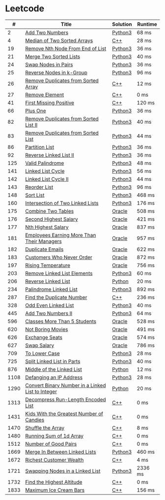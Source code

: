 # Leetcode

| # | Title | Solution | Runtime |
|---| ----- | -------- | ------- |
|2|[ Add Two Numbers](https://leetcode.com/problems/add-two-numbers/)|[Python3](./solutions/2.%20Add%20Two%20Numbers.py)|68 ms|
|4|[ Median of Two Sorted Arrays](https://leetcode.com/problems/median-of-two-sorted-arrays/)|[C++](./solutions/4.%20Median%20of%20Two%20Sorted%20Arrays.cpp)|28 ms|
|19|[ Remove Nth Node From End of List](https://leetcode.com/problems/remove-nth-node-from-end-of-list/)|[Python3](./solutions/19.%20Remove%20Nth%20Node%20From%20End%20of%20List.py)|36 ms|
|21|[ Merge Two Sorted Lists](https://leetcode.com/problems/merge-two-sorted-lists/)|[Python3](./solutions/21.%20Merge%20Two%20Sorted%20Lists.py)|40 ms|
|24|[ Swap Nodes in Pairs](https://leetcode.com/problems/swap-nodes-in-pairs/)|[Python3](./solutions/24.%20Swap%20Nodes%20in%20Pairs.py)|36 ms|
|25|[ Reverse Nodes in k-Group](https://leetcode.com/problems/reverse-nodes-in-k-group/)|[Python3](./solutions/25.%20Reverse%20Nodes%20in%20k-Group.py)|96 ms|
|26|[ Remove Duplicates from Sorted Array](https://leetcode.com/problems/remove-duplicates-from-sorted-array/)|[C++](./solutions/26.%20Remove%20Duplicates%20from%20Sorted%20Array.cpp)|12 ms|
|27|[ Remove Element](https://leetcode.com/problems/remove-element/)|[C++](./solutions/27.%20Remove%20Element.cpp)|0 ms|
|41|[ First Missing Positive](https://leetcode.com/problems/first-missing-positive/)|[C++](./solutions/41.%20First%20Missing%20Positive.cpp)|120 ms|
|66|[ Plus One](https://leetcode.com/problems/plus-one/)|[Python3](./solutions/66.%20Plus%20One.py)|36 ms|
|82|[ Remove Duplicates from Sorted List II](https://leetcode.com/problems/remove-duplicates-from-sorted-list-ii/)|[Python3](./solutions/82.%20Remove%20Duplicates%20from%20Sorted%20List%20II.py)|40 ms|
|83|[ Remove Duplicates from Sorted List](https://leetcode.com/problems/remove-duplicates-from-sorted-list/)|[Python3](./solutions/83.%20Remove%20Duplicates%20from%20Sorted%20List.py)|44 ms|
|86|[ Partition List](https://leetcode.com/problems/partition-list/)|[Python3](./solutions/86.%20Partition%20List.py)|36 ms|
|92|[ Reverse Linked List II](https://leetcode.com/problems/reverse-linked-list-ii/)|[Python3](./solutions/92.%20Reverse%20Linked%20List%20II.py)|36 ms|
|125|[ Valid Palindrome](https://leetcode.com/problems/valid-palindrome/)|[Python3](./solutions/125.%20Valid%20Palindrome.py)|48 ms|
|141|[ Linked List Cycle](https://leetcode.com/problems/linked-list-cycle/)|[Python3](./solutions/141.%20Linked%20List%20Cycle.py)|56 ms|
|142|[ Linked List Cycle II](https://leetcode.com/problems/linked-list-cycle-ii/)|[Python3](./solutions/142.%20Linked%20List%20Cycle%20II.py)|44 ms|
|143|[ Reorder List](https://leetcode.com/problems/reorder-list/)|[Python3](./solutions/143.%20Reorder%20List.py)|96 ms|
|148|[ Sort List](https://leetcode.com/problems/sort-list/)|[Python3](./solutions/148.%20Sort%20List.py)|468 ms|
|160|[ Intersection of Two Linked Lists](https://leetcode.com/problems/intersection-of-two-linked-lists/)|[Python3](./solutions/160.%20Intersection%20of%20Two%20Linked%20Lists.py)|176 ms|
|175|[ Combine Two Tables](https://leetcode.com/problems/combine-two-tables/)|[Oracle](./solutions/175.%20Combine%20Two%20Tables.sql)|508 ms|
|176|[ Second Highest Salary](https://leetcode.com/problems/second-highest-salary/)|[Oracle](./solutions/176.%20Second%20Highest%20Salary.sql)|421 ms|
|177|[ Nth Highest Salary](https://leetcode.com/problems/nth-highest-salary/)|[Oracle](./solutions/177.%20Nth%20Highest%20Salary.sql)|837 ms|
|181|[ Employees Earning More Than Their Managers](https://leetcode.com/problems/employees-earning-more-than-their-managers/)|[Oracle](./solutions/181.%20Employees%20Earning%20More%20Than%20Their%20Managers.sql)|957 ms|
|182|[ Duplicate Emails](https://leetcode.com/problems/duplicate-emails/)|[Oracle](./solutions/182.%20Duplicate%20Emails.sql)|622 ms|
|183|[ Customers Who Never Order](https://leetcode.com/problems/customers-who-never-order/)|[Oracle](./solutions/183.%20Customers%20Who%20Never%20Order.sql)|872 ms|
|197|[ Rising Temperature](https://leetcode.com/problems/rising-temperature/)|[Oracle](./solutions/197.%20Rising%20Temperature.sql)|756 ms|
|203|[ Remove Linked List Elements](https://leetcode.com/problems/remove-linked-list-elements/)|[Python3](./solutions/203.%20Remove%20Linked%20List%20Elements.py)|60 ms|
|206|[ Reverse Linked List](https://leetcode.com/problems/reverse-linked-list/)|[Python](./solutions/206.%20Reverse%20Linked%20List.python)|20 ms|
|234|[ Palindrome Linked List](https://leetcode.com/problems/palindrome-linked-list/)|[Python3](./solutions/234.%20Palindrome%20Linked%20List.py)|892 ms|
|287|[ Find the Duplicate Number](https://leetcode.com/problems/find-the-duplicate-number/)|[C++](./solutions/287.%20Find%20the%20Duplicate%20Number.cpp)|236 ms|
|328|[ Odd Even Linked List](https://leetcode.com/problems/odd-even-linked-list/)|[Python3](./solutions/328.%20Odd%20Even%20Linked%20List.py)|40 ms|
|445|[ Add Two Numbers II](https://leetcode.com/problems/add-two-numbers-ii/)|[Python3](./solutions/445.%20Add%20Two%20Numbers%20II.py)|64 ms|
|596|[ Classes More Than 5 Students](https://leetcode.com/problems/classes-more-than-5-students/)|[Oracle](./solutions/596.%20Classes%20More%20Than%205%20Students.sql)|528 ms|
|620|[ Not Boring Movies](https://leetcode.com/problems/not-boring-movies/)|[Oracle](./solutions/620.%20Not%20Boring%20Movies.sql)|491 ms|
|626|[ Exchange Seats](https://leetcode.com/problems/exchange-seats/)|[Oracle](./solutions/626.%20Exchange%20Seats.sql)|574 ms|
|627|[ Swap Salary](https://leetcode.com/problems/swap-salary/)|[Oracle](./solutions/627.%20Swap%20Salary.sql)|786 ms|
|709|[ To Lower Case](https://leetcode.com/problems/to-lower-case/)|[Python3](./solutions/709.%20To%20Lower%20Case.py)|28 ms|
|725|[ Split Linked List in Parts](https://leetcode.com/problems/split-linked-list-in-parts/)|[Python3](./solutions/725.%20Split%20Linked%20List%20in%20Parts.py)|40 ms|
|876|[ Middle of the Linked List](https://leetcode.com/problems/middle-of-the-linked-list/)|[Python](./solutions/876.%20Middle%20of%20the%20Linked%20List.python)|12 ms|
|1108|[ Defanging an IP Address](https://leetcode.com/problems/defanging-an-ip-address/)|[Python3](./solutions/1108.%20Defanging%20an%20IP%20Address.py)|28 ms|
|1290|[ Convert Binary Number in a Linked List to Integer](https://leetcode.com/problems/convert-binary-number-in-a-linked-list-to-integer/)|[Python](./solutions/1290.%20Convert%20Binary%20Number%20in%20a%20Linked%20List%20to%20Integer.python)|20 ms|
|1313|[ Decompress Run-Length Encoded List](https://leetcode.com/problems/decompress-run-length-encoded-list/)|[C++](./solutions/1313.%20Decompress%20Run-Length%20Encoded%20List.cpp)|0 ms|
|1431|[ Kids With the Greatest Number of Candies](https://leetcode.com/problems/kids-with-the-greatest-number-of-candies/)|[C++](./solutions/1431.%20Kids%20With%20the%20Greatest%20Number%20of%20Candies.cpp)|0 ms|
|1470|[ Shuffle the Array](https://leetcode.com/problems/shuffle-the-array/)|[C++](./solutions/1470.%20Shuffle%20the%20Array.cpp)|8 ms|
|1480|[ Running Sum of 1d Array](https://leetcode.com/problems/running-sum-of-1d-array/)|[C++](./solutions/1480.%20Running%20Sum%20of%201d%20Array.cpp)|0 ms|
|1512|[ Number of Good Pairs](https://leetcode.com/problems/number-of-good-pairs/)|[C++](./solutions/1512.%20Number%20of%20Good%20Pairs.cpp)|0 ms|
|1669|[ Merge In Between Linked Lists](https://leetcode.com/problems/merge-in-between-linked-lists/)|[Python3](./solutions/1669.%20Merge%20In%20Between%20Linked%20Lists.py)|460 ms|
|1672|[ Richest Customer Wealth](https://leetcode.com/problems/richest-customer-wealth/)|[C++](./solutions/1672.%20Richest%20Customer%20Wealth.cpp)|4 ms|
|1721|[ Swapping Nodes in a Linked List](https://leetcode.com/problems/swapping-nodes-in-a-linked-list/)|[Python3](./solutions/1721.%20Swapping%20Nodes%20in%20a%20Linked%20List.py)|2336 ms|
|1732|[ Find the Highest Altitude](https://leetcode.com/problems/find-the-highest-altitude/)|[C++](./solutions/1732.%20Find%20the%20Highest%20Altitude.cpp)|0 ms|
|1833|[ Maximum Ice Cream Bars](https://leetcode.com/problems/maximum-ice-cream-bars/)|[C++](./solutions/1833.%20Maximum%20Ice%20Cream%20Bars.cpp)|156 ms|
